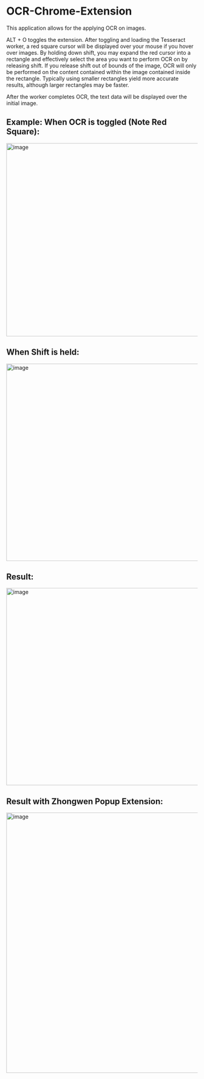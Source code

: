 OCR-Chrome-Extension
=====================
This application allows for the applying OCR on images.

ALT + O toggles the extension. After toggling and loading the Tesseract worker, a red square cursor will be displayed over your mouse if you hover over images. By holding down shift, you may expand the red cursor into a rectangle and effectively select the area you want to perform OCR on by releasing shift. If you release shift out of bounds of the image, OCR will only be performed on the content contained within the image contained inside the rectangle. Typically using smaller rectangles yield more accurate results, although larger rectangles may be faster.

After the worker completes OCR, the text data will be displayed over the initial image.


Example:
When OCR is toggled (Note Red Square):
--------------------------------------
<img width="509" alt="image" src="https://user-images.githubusercontent.com/84954701/216481474-a644e429-1865-4a01-a850-54aebd6683ff.png">

When Shift is held:
-------------------
<img width="520" alt="image" src="https://user-images.githubusercontent.com/84954701/216481816-4ad4451b-3941-4cf7-904f-e22c37061ae7.png">

Result:
-------
<img width="520" alt="image" src="https://user-images.githubusercontent.com/84954701/216481282-f93addf1-7ccb-4be8-acb1-3509050e9dd0.png">


Result with Zhongwen Popup Extension:
--------------------------------------
<img width="686" alt="image" src="https://user-images.githubusercontent.com/84954701/216481949-55def3b9-7344-4430-b2bd-288399f559cd.png">
